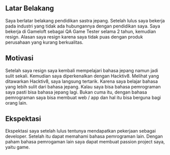 [//]: # (Ceritakan sedikit tentang latar belakangmu seperti pendidikan terakhir atau pekerjaan sebelumnya)
## Latar Belakang
Saya berlatar belakang pendidikan sastra jepang. Setelah lulus saya bekerja pada industri yang tidak ada hubungannya dengan pendidikan saya. Saya bekerja di Gameloft sebagai QA Game Tester selama 2 tahun, kemudian resign. Alasan saya resign karena saya tidak puas dengan produk perusahaan yang kurang berkualitas.

[//]: # (Motivasi apa yang mendorongmu untuk ikut program coding bootcamp di Hacktiv8?)
## Motivasi
Setelah saya resign saya kembali mempelajari bahasa jepang namun jadi sulit sekali. Kemudian saya diperkenalkan dengan Hacktiv8. Melihat yang ditawarkan Hacktiv8, saya langsung tertarik. Karena saya belajar bahasa yang lebih sulit dari bahasa jepang. Kalau saya bisa bahasa pemrograman saya pasti bisa bahasa jepang lagi. Bukan cuma itu, dengan bahasa pemrograman saya bisa membuat web / app dan hal itu bisa berguna bagi orang lain.

[//]: # (Beri tahu kami, apa yang ingin kamu dapatkan di Hacktiv8 dan apa yang ingin kamu capai setelah lulus dari sini?)
## Ekspektasi
Ekspektasi saya setelah lulus tentunya mendapatkan pekerjaan sebagai developer. Setelah itu dapat memahami bahasa pemrograman lain. Dengan paham bahasa pemrogaman lain saya dapat membuat passion project saya, yaitu game.


[//]: # (Apakah ada hal lain yang ingin disampaikan? Bila ada, kamu bebas untuk menuliskannya)
